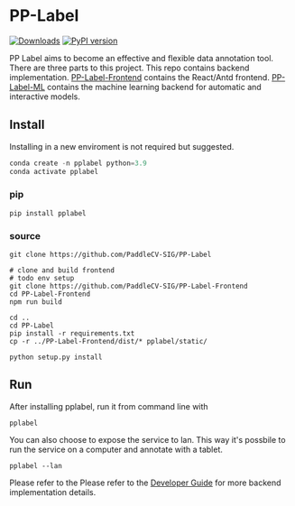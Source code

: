 # PP-Label

[![Downloads](https://pepy.tech/badge/pplabel)](https://pepy.tech/project/pplabel) [![PyPI version](https://badge.fury.io/py/pplabel.svg)](https://badge.fury.io/py/pplabel)

PP Label aims to become an effective and flexible data annotation tool. There are three parts to this project. This repo contains backend implementation. [PP-Label-Frontend](https://github.com/PaddleCV-SIG/PP-Label-Frontend) contains the React/Antd frontend. [PP-Label-ML](https://github.com/PaddleCV-SIG/PP-Label-ML) contains the machine learning backend for automatic and interactive models.

## Install

Installing in a new enviroment is not required but suggested.

```python
conda create -n pplabel python=3.9
conda activate pplabel
```

### pip

```shell
pip install pplabel
```

### source

```shell
git clone https://github.com/PaddleCV-SIG/PP-Label

# clone and build frontend
# todo env setup
git clone https://github.com/PaddleCV-SIG/PP-Label-Frontend
cd PP-Label-Frontend
npm run build

cd ..
cd PP-Label
pip install -r requirements.txt
cp -r ../PP-Label-Frontend/dist/* pplabel/static/

python setup.py install
```

## Run

After installing pplabel, run it from command line with

```shell
pplabel
```

You can also choose to expose the service to lan. This way it's possbile to run the service on a computer and annotate with a tablet.

```shell
pplabel --lan
```

Please refer to the 
Please refer to the [Developer Guide](https://github.com/PaddleCV-SIG/PP-Label/wiki/Developer-Guide) for more backend implementation details.
